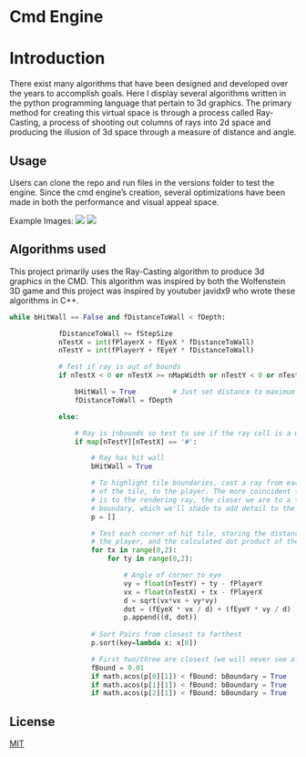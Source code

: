 # Cmd Engine
 

# Introduction
 
There exist many algorithms that have been designed and developed over the years to accomplish goals. Here I display several algorithms written in the python programming language that pertain to 3d graphics. The primary method for creating this virtual space is through a process called Ray-Casting, a process of shooting out columns of rays into 2d space and producing the illusion of 3d space through a measure of distance and angle.
 
## Usage
 
Users can clone the repo and run files in the versions folder to test the engine. Since the cmd engine’s creation, several optimizations have been made in both the performance and visual appeal space.

Example Images:
![]("images/cmd1.png")
![]("images/cmd2.png")



 
## Algorithms used
 
This project primarily uses the Ray-Casting algorithm to produce 3d graphics in the CMD. This algorithm was inspired by both the Wolfenstein 3D game and this project was inspired by youtuber javidx9 who wrote these algorithms in C++.
 
```python
while bHitWall == False and fDistanceToWall < fDepth:

            fDistanceToWall += fStepSize
            nTestX = int(fPlayerX + fEyeX * fDistanceToWall)
            nTestY = int(fPlayerY + fEyeY * fDistanceToWall)

            # Test if ray is out of bounds
            if nTestX < 0 or nTestX >= nMapWidth or nTestY < 0 or nTestY >= nMapHeight:

                bHitWall = True         # Just set distance to maximum depth
                fDistanceToWall = fDepth

            else:

                # Ray is inbounds so test to see if the ray cell is a wall block
                if map[nTestY][nTestX] == '#':

                    # Ray has hit wall
                    bHitWall = True

                    # To highlight tile boundaries, cast a ray from each corner
                    # of the tile, to the player. The more coincident this ray
                    # is to the rendering ray, the closer we are to a tile 
                    # boundary, which we'll shade to add detail to the walls
                    p = []

                    # Test each corner of hit tile, storing the distance from
				    # the player, and the calculated dot product of the two rays
                    for tx in range(0,2):
                        for ty in range(0,2):

                            # Angle of corner to eye
                            vy = float(nTestY) + ty - fPlayerY
                            vx = float(nTestX) + tx - fPlayerX
                            d = sqrt(vx*vx + vy*vy)
                            dot = (fEyeX * vx / d) + (fEyeY * vy / d)
                            p.append((d, dot))
                    
                    # Sort Pairs from closest to farthest
                    p.sort(key=lambda x: x[0])

                    # First two/three are closest (we will never see all four)
                    fBound = 0.01
                    if math.acos(p[0][1]) < fBound: bBoundary = True
                    if math.acos(p[1][1]) < fBound: bBoundary = True
                    if math.acos(p[2][1]) < fBound: bBoundary = True
```
 
## License
[MIT](https://choosealicense.com/licenses/mit/)
 



